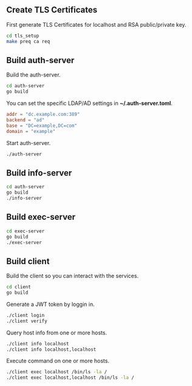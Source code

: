 ## Create TLS Certificates

First generate TLS Certificates for localhost and RSA public/private key.

```bash
cd tls_setup
make preq ca req
```

## Build auth-server

Build the auth-server.

```bash
cd auth-server
go build
```

You can set the specific LDAP/AD settings in **~/.auth-server.toml**.

```toml
addr = "dc.example.com:389"
backend = "ad"
base = "DC=example,DC=com"
domain = "example"
```

Start auth-server.

```bash
./auth-server
```

## Build info-server

```bash
cd auth-server
go build
./info-server
```

## Build exec-server

```bash
cd exec-server
go build
./exec-server
```

## Build client

Build the client so you can interact with the services.

```bash
cd client
go build
```

Generate a JWT token by loggin in.

```bash
./client login
./client verify
```

Query host info from one or more hosts.

```bash
./client info localhost
./client info localhost,localhost
```

Execute command on one or more hosts.

```bash
./client exec localhost /bin/ls -la /
./client exec localhost,localhost /bin/ls -la /
```
